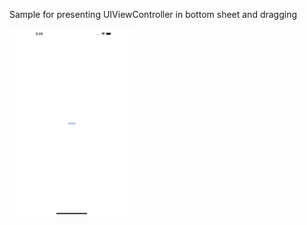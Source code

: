 Sample for presenting UIViewController in bottom sheet and dragging

<img src="./TransitionSample/capture.gif" width=200>

